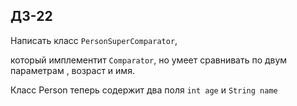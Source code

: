 ## ДЗ-22
Написать класс `PersonSuperComparator`,

который имплементит `Comparator`, но умеет сравнивать по двум параметрам , возраст и имя.

Класс Person теперь содержит два поля `int age` и `String name`